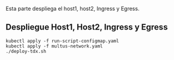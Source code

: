 Esta parte despliega el host1, host2, Ingress y Egress.

## Despliegue Host1, Host2, Ingress y Egress
```
kubectl apply -f run-script-configmap.yaml
kubectl apply -f multus-network.yaml
./deploy-tdx.sh
```
